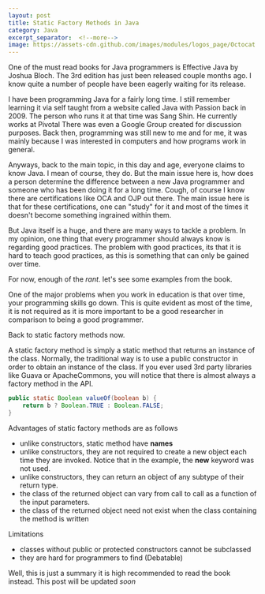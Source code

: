 ```yaml
---
layout: post
title: Static Factory Methods in Java 
category: Java
excerpt_separator:  <!--more-->
image: https://assets-cdn.github.com/images/modules/logos_page/Octocat.png
---
```


One of the must read books for Java programmers is Effective Java by Joshua Bloch. The 3rd edition has just been released couple months ago. I know quite a number of people have been eagerly waiting for its release.

I have been programming Java for a fairly long time. I still remember learning it via self taught from a website called Java with Passion back in 2009. The person who runs it at that time was Sang Shin. He currently works at Pivotal There was even a Google Group created for discussion purposes. Back then, programming was still new to me and for me, it was mainly because I was interested in computers and how programs work in general. 

Anyways, back to the main topic, in this day and age, everyone claims to know Java. I mean of course, they do. But the main issue here is, how does a person determine the difference between a new Java programmer and someone who has been doing it for a long time. Cough, of course I know there are certifications like OCA and OJP out there. The main issue here is that for these certifications, one can "study" for it and most of the times it doesn't become something ingrained within them.

But Java itself is a huge, and there are many ways to tackle a problem. In my opinion, one thing that every programmer should always know is regarding good practices. The problem with good practices, its that it is hard to teach good practices, as this is something that can only be gained over time.

For now, enough of the *rant*. let's see some examples from the book.

<!--more-->

One of the major problems when you work in education is that over time, your programming skills go down. This is quite evident as most of the time, it is not required as it is more important to be a good researcher in comparison to being a good programmer.

Back to static factory methods now.

A static factory method is simply a static method that returns an instance of the class. Normally, the traditional way is to use a public constructor in order to obtain an instance of the class. If you ever used 3rd party libraries like Guava or ApacheCommons, you will notice that there is almost always a factory method in the API.

```java
public static Boolean valueOf(boolean b) {
	return b ? Boolean.TRUE : Boolean.FALSE;
}
```

Advantages of static factory methods are as follows
- unlike constructors, static method have **names**
- unlike constructors, they are not required to create a new object each time they are invoked. Notice that in the example, the **new** keyword was not used.
- unlike constructors, they can return an object of any subtype of their return type.
- the class of the returned object can vary from call to call as a function of the input parameters.
- the class of the returned object need not exist when the class containing the method is written

Limitations 
- classes without public or protected constructors cannot be subclassed
- they are hard for programmers to find (Debatable)


Well, this is just a summary it is high recommended to read the book instead. This post will be updated *soon*



